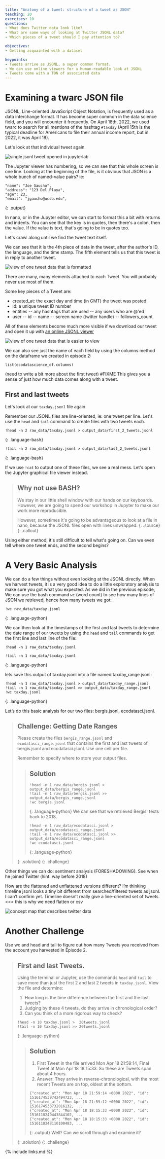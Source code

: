 ```yaml
---
title: "Anatomy of a tweet: structure of a tweet as JSON"
teaching: 20
exercises: 10
questions:
- What does Twitter data look like?
- What are some ways of looking at Twitter JSONL data?
- Which pieces of a tweet should I pay attention to?

objectives:
- Getting acquainted with a dataset

keypoints:
- Tweets arrive as JSONL, a super common format.
- We can use online viewers for a human-readable look at JSONL
- Tweets come with a TON of associated data
---
```


# Examining a twarc JSON file

JSONL, Line-oriented JavaScript Object Notation, is frequently used as a
data interchange format. It has become super common in the data science
field, and you will encounter it frequently. On April 18th, 2022, we
used twarc to search for all mentions of the hashtag `#taxday` (April 15th is
the typical deadline for Americans to file their annual income report,
but in 2022, it was April 18).

Let's look at that individual tweet again.

![single jsonl tweet opened in jupyterlab](../fig/hot-mess-tweet.png)

The Jupyter viewer has numbering, so we can see that this whole screen
is one line. Looking at the beginning of the file, is it obvious that JSON is a
whole bunch of named-value pairs? ie:

~~~
"name": "Joe Gaucho",
"address": "123 Del Playa",
"age": 23,
"email": "jgaucho@ucsb.edu",
~~~
{: .output}

In nano, or in the Jupyter editor, we can start to format this a bit with
returns and indents. You can see that the key is in quotes, then there's a
colon, then the value. If the value is text, that's going to be in quotes too.

Let's crawl along until we find the tweet text itself.

We can see that it is the 4th piece of data in the tweet,
after the author's ID, the language, and the time stamp. The fifth
element tells us that this tweet is in reply to another tweet.

![view of one tweet data that is formatted](../fig/one_tweet_formatted.png)

There are many, many elements attached to each Tweet. You will probably never use
most of them.

Some key pieces of a Tweet are:
- created_at: the exact day and time (in GMT) the tweet was posted
- id: a unique tweet ID number
- entities
  -- any hashtags that are used
  -- any users who are @'ed
- user
  -- id
  -- name
  -- screen name (twitter handle)
  -- followers_count

All of these elements become much more visible if we download our tweet
and open it up with [an online JSONL viewer](https://codebeautify.org/jsonviewer)

![view of one tweet data that is easier to view](../fig/beautify-one-tweet.png)

We can also see just the name of each field by using the columns
method on the dataframe we created in episode 2:

`list(ecodatascience_df.columns)`

(need to write a bit more about the first tweet) #FIXME
This gives you a sense of just how much data comes along with a tweet. 

## First and last tweets
Let's look at our `taxday.jsonl` file again.

Remember our JSONL files are line-oriented, ie: one tweet per line. Let's use the
`head` and `tail` command to create files with two tweets each.

~~~
!head -n 2 raw_data/taxday.jsonl > output_data/first_2_tweets.jsonl
~~~
{: .language-bash}

~~~
!tail -n 2 raw_data/taxday.jsonl > output_data/last_2_tweets.jsonl
~~~
{: .language-bash}


If we use `!cat` to output one of these files, we see a real
mess. Let's open the Jupyter graphical file viewer instead.

> ## Why not use BASH?
>
> We stay in our little shell window
> with our hands on our keyboards.  However, we are going to spend
> our workshop in Jupyter to make our work more reproducible.
>
> However, sometimes it's going to be advantageous to 
> look at a file in nano, because the JSONL files open with lines
> unwrapped.
> {: .source}
{: .callout}

Using either method, it's still difficult to tell what's going on. Can
we even tell where one tweet ends, and the second begins?

# A Very Basic Analysis

We can do a few things without even looking at the JSONL 
directly. When we harvest tweets, it is a very good idea to do a little exploratory
analysis to make sure you got what you expected. As we did in the previous
episode, We can use
the bash command `wc` (word count) to see how many lines of JSON we retrieved,
hence how many tweets we got:

~~~
!wc raw_data/taxday.jsonl
~~~
{: .language-python}

We can then look at the timestamps of the first and last tweets to determine
the date range of our tweets by using the `head` and `tail` commands to
get the first line and last line of the file:
~~~
!head -n 1 raw_data/taxday.jsonl

!tail -n 1 raw_data/taxday.jsonl
~~~
{: .language-python}

lets save this output of taxday.jsonl into a file named taxday_range.jsonl:

~~~
!head -n 1 raw_data/taxday.jsonl > output_data/taxday_range.jsonl
!tail -n 1 raw_data/taxday.jsonl >> output_data/taxday_range.jsonl
!wc taxday.jsonl
~~~
{: .language-python}

Let’s do this basic analysis for our two files: bergis.jsonl, ecodatasci.jsonl.

> ## Challenge: Getting Date Ranges
> Please create the files `bergis_range.jsonl` and `ecodatasci_range.jsonl` that 
> contains the first and last tweets of bergis.jsonl and ecodatasci.jsonl.  Use 
> one cell per file.
>
> Remember to specify where to store your output files.
>
> > ## Solution
> > ~~~
> > !head -n 1 raw_data/bergis.jsonl > output_data/bergis_range.jsonl
> > !tail -n 1 raw_data/bergis.jsonl >> output_data/bergis_range.jsonl
> > !wc bergis.jsonl
> > ~~~
> > {: .language-python}
> > We can see that we retrieved Bergis' texts back to 2018.
> >
> > ~~~
> > !head -n 1 raw_data/ecodatasci.jsonl > output_data/ecodatasci_range.jsonl
> > !tail -n 1 raw_data/ecodatasci.jsonl >> output_data/ecodatasci_range.jsonl
> > !wc ecodatasci.jsonl
> > ~~~
> > {: .language-python}
> >
> {: .solution}
{: .challenge}

Other things we can do: sentiment analysis (FORESHADOWING). See when he joined
Twitter (hint: way before 2018)

How are the flattened and unflattened versions different? I’m thinking
timeline jsonl looks a tiny bit different from searched/filtered tweets
as jsonl. I can’t confirm yet. Timeline doesn’t really give a
line-oriented set of tweets. <<< this is why we need flatten or csv

![concept map that describes twitter data](../fig/tweet-breakdown.svg)


# Another Challenge
Use wc and head and tail to figure out how many Tweets you received from
the account you harvested in Episode 2.


> ## First and last Tweets.
>
> Using the terminal or Jupyter, use the commands `head` and `tail` to
> save more than just the first 2 and last 2 tweets in `taxday.jsonl`.
> View the file and determine:
> 1. How long is the time difference between the first and the last tweets?
> 2. Judging by these 4 tweets, do they arrive in chronological order?
> 3. Can you think of a more rigorous way to check?
>
> ~~~
> !head -n 10 taxday.jsonl >  20tweets.jsonl
> !tail -n 10 taxday.jsonl >> 20tweets.jsonl
> ~~~
> {: .language-python}
>
> > ## Solution
> >
> > 1. First Tweet in the file arrived Mon Apr 18 21:59:14, Final Tweet at Mon Apr 18 18:15:33. So these
> > are Tweets span about 4 hours.
> > 2. Answer: They arrive in reverse-chronological, with the most recent Tweets are on top, oldest at the bottom.
> > ~~~
> > {"created_at": "Mon Apr 18 21:59:14 +0000 2022", "id": 1516174539742494723, ...
> > {"created_at": "Mon Apr 18 21:59:12 +0000 2022", "id": 1516174533732016132, ...
> > {"created_at": "Mon Apr 18 18:15:33 +0000 2022", "id": 1516118249443844102, ...
> > {"created_at": "Mon Apr 18 18:15:33 +0000 2022", "id": 1516118248110100483, ...
> > ~~~
> > {: .output}
> > Well?
> > Can we scroll through and examine it?
> >
> {: .solution}
{: .challenge}



{% include links.md %}
